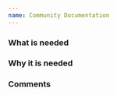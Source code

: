 ```yaml
---
name: Community Documentation
---
```


<!-- Make sure to check for I have check for similar open and closed issue (see https://github.com/carbonaut-cloud/community/issues)-->

### What is needed

<!-- In addition to explaining your issue, please also provide a "kind" of label

/kind feature
/kind doc
/kind bug
/kind bug-fix
/kind governance
/kind clean-up
-->

### Why it is needed



### Comments

<!-- Make sure to check for I have check for similar open and closed issue (see https://github.com/carbonaut-cloud/community/issues) -->